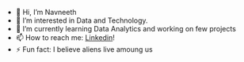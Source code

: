 - 👋 Hi, I’m Navneeth
- 👀 I’m interested in Data and Technology.
- 🌱 I’m currently learning Data Analytics and working on few projects
- 📫 How to reach me: [Linkedin](https://www.linkedin.com/in/navneeth-rajesh-755a211b2/)!
- ⚡ Fun fact: I believe aliens live amoung us

<!---
navneethrajesh08/navneethrajesh08 is a ✨ special ✨ repository because its `README.md` (this file) appears on your GitHub profile.
You can click the Preview link to take a look at your changes.
--->
